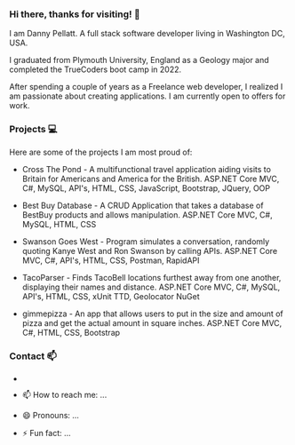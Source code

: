 ### Hi there, thanks for visiting! 👋

I am Danny Pellatt. A full stack software developer living in Washington DC, USA. 

I graduated from Plymouth University, England as a Geology major and completed the TrueCoders boot camp in 2022. 

After spending a couple of years as a Freelance web developer, I realized I am passionate about creating applications. I am currently open to offers for work.


### Projects	💻

Here are some of the projects I am most proud of:

- Cross The Pond - A multifunctional travel application aiding visits to Britain for Americans and America for the British.
  ASP.NET Core MVC, C#, MySQL, API's, HTML, CSS, JavaScript, Bootstrap, JQuery, OOP
  
- Best Buy Database - A CRUD Application that takes a database of BestBuy products and allows manipulation.
  ASP.NET Core MVC, C#, MySQL, HTML, CSS
  
- Swanson Goes West - Program simulates a conversation, randomly quoting Kanye West and Ron Swanson by calling APIs.
  ASP.NET Core MVC, C#, API's, HTML, CSS, Postman, RapidAPI
  
- TacoParser - Finds TacoBell locations furthest away from one another, displaying their names and distance.
  ASP.NET Core MVC, C#, MySQL, API's, HTML, CSS, xUnit TTD, Geolocator NuGet
  
- gimmepizza - An app that allows users to put in the size and amount of pizza and get the actual amount in square inches.
  ASP.NET Core MVC, C#, HTML, CSS, Bootstrap


### Contact	📫

- ![<linkedIn>](https://img.shields.io/badge/<LinkedIn>-<blue>?style=for-the-badge&logo=<LinkedIn>&logoColor=<white>) 

- 📫 How to reach me: ...
- 😄 Pronouns: ...
- ⚡ Fun fact: ...

